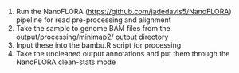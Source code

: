 1. Run the NanoFLORA (https://github.com/jadedavis5/NanoFLORA) pipeline for read pre-processing and alignment
2. Take the sample to genome BAM files from the output/processing/minimap2/ output directory
3. Input these into the bambu.R script for processing
4. Take the uncleaned output annotations and put them through the NanoFLORA clean-stats mode

